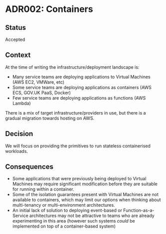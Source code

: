 # ADR002: Containers

## Status

Accepted

## Context

At the time of writing the infrastructure/deployment landscape is:

* Many service teams are deploying applications to Virtual Machines (AWS EC2, VMWare, etc)
* Some service teams are deploying applications as containers (AWS ECS, GOV.UK PaaS, Docker)
* Few service teams are deploying applications as functions (AWS Lambda)

There is a mix of target infrastructure/providers in use, but there is a gradual migration towards hosting on AWS.

## Decision

We will focus on providing the primitives to run stateless containerised workloads.

## Consequences

* Some applications that were previously being deployed to Virtual Machines may require significant modification before they are suitable for running within a container.
* Some of the isolation guarantees present with Virtual Machines are not available to containers, which may limit our options when thinking about multi-tenancy or multi-environment architectures.
* An initial lack of solution to deploying event-based or Function-as-a-Service architectures may not be attractive to teams who are already experimenting in this area (however such systems _could_ be implemented on top of a container-based system)
